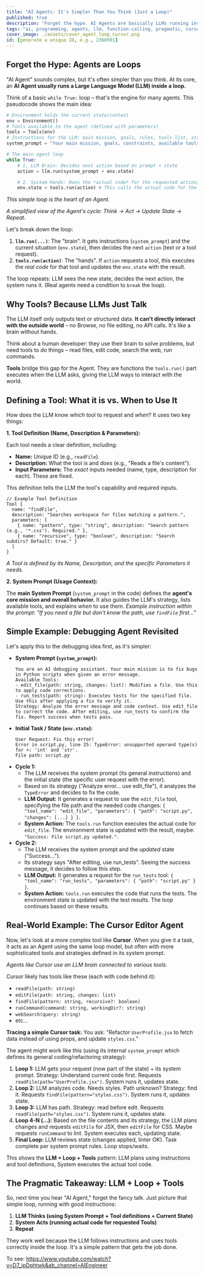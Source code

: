 ```yaml
---
title: "AI Agents: It's Simpler Than You Think (Just a Loop)"
published: true
description: "Forget the hype. AI Agents are basically LLMs running inside a loop with access to tools. Let's break down the code and see how tools like Cursor use this."
tags: "ai, programming, agents, llm, function-calling, pragmatic, cursor"
cover_image: ./assets/cover_agent_loop_cursor.png
id: [generate a unique ID, e.g., 2368991]
---
```


## Forget the Hype: Agents are Loops

"AI Agent" sounds complex, but it's often simpler than you think. At its core, an **AI Agent usually runs a Large Language Model (LLM) inside a loop.**

Think of a basic `while True:` loop – that's the engine for many agents. This pseudocode shows the main idea:

```python
# Environment holds the current state/context
env = Environment()
# Tools available to the agent (defined with parameters)
tools = Tools(env)
# Instructions for the LLM: main mission, goals, rules, tools list, strategy
system_prompt = "Your main mission, goals, constraints, available tools, and how to act..."

# The main agent loop
while True:
    # 1. LLM Brain: Decides next action based on prompt + state
    action = llm.run(system_prompt + env.state)

    # 2. System Hands: Runs the *actual code* for the requested action/tool
    env.state = tools.run(action) # This calls the actual code for the tool
```

_This simple loop is the heart of an Agent._

_A simplified view of the Agent's cycle: Think -\> Act -\> Update State -\> Repeat._

Let's break down the loop:

1.  **`llm.run(...)`**: The "brain". It gets instructions (`system_prompt`) and the current situation (`env.state`), then decides the next `action` (text or a tool request).
2.  **`tools.run(action)`**: The "hands". If `action` requests a tool, this executes the _real code_ for that tool and updates the `env.state` with the result.

The loop repeats: LLM sees the new state, decides the next action, the system runs it. (Real agents need a condition to `break` the loop).

## Why Tools? Because LLMs Just Talk

The LLM itself only outputs text or structured data. **It can't directly interact with the outside world** – no Browse, no file editing, no API calls. It's like a brain without hands.

Think about a human developer: they use their brain to solve problems, but need tools to _do_ things – read files, edit code, search the web, run commands.

**Tools** bridge this gap for the Agent. They are functions the `tools.run()` part executes when the LLM asks, giving the LLM ways to interact with the world.

## Defining a Tool: What it is vs. When to Use It

How does the LLM know _which_ tool to request and _when_? It uses two key things:

**1. Tool Definition (Name, Description & Parameters):**

Each tool needs a clear definition, including:

- **Name:** Unique ID (e.g., `readFile`).
- **Description:** What the tool _is_ and _does_ (e.g., "Reads a file's content").
- **Input Parameters:** The _exact_ inputs needed (name, type, description for each). These are fixed.

This definition tells the LLM the tool's capability and required inputs.

```pseudocode
// Example Tool Definition
Tool {
  name: "findFile",
  description: "Searches workspace for files matching a pattern.",
  parameters: [
    { name: "pattern", type: "string", description: "Search pattern (e.g., '*.css'). Required." },
    { name: "recursive", type: "boolean", description: "Search subdirs? Default: true." }
  ]
}
```

_A Tool is defined by its Name, Description, and the specific Parameters it needs._

**2. System Prompt (Usage Context):**

The **main System Prompt** (`system_prompt` in the code) defines the **agent's core mission and overall behavior.** It also guides the LLM's strategy, lists available tools, and explains _when_ to use them.
_Example instruction within the prompt:_ _"If you need a file but don't know the path, use `findFile` first..."_

## Simple Example: Debugging Agent Revisited

Let's apply this to the debugging idea first, as it's simpler:

- **System Prompt (`system_prompt`):**
  ```
  You are an AI debugging assistant. Your main mission is to fix bugs in Python scripts when given an error message.
  Available Tools:
  - edit_file(path: string, changes: list): Modifies a file. Use this to apply code corrections.
  - run_tests(path: string): Executes tests for the specified file. Use this after applying a fix to verify it.
  Strategy: Analyze the error message and code context. Use edit_file to correct the code. After editing, use run_tests to confirm the fix. Report success when tests pass.
  ```
- **Initial Task / State (`env.state`):**
  ```
  User Request: Fix this error!
  Error in script.py, line 25: TypeError: unsupported operand type(s) for +: 'int' and 'str'.
  File path: script.py
  ```
- **Cycle 1:**
  - The LLM receives the system prompt (its general instructions) and the initial state (the specific user request with the error).
  - Based on its strategy ("Analyze error... use edit_file"), it analyzes the `TypeError` and decides to fix the code.
  - **LLM Output:** It generates a request to use the `edit_file` tool, specifying the file path and the needed code changes: `{ "tool_name": "edit_file", "parameters": { "path": "script.py", "changes": [...] } }`.
  - **System Action:** The `tools.run` function executes the actual code for `edit_file`. The environment state is updated with the result, maybe: `"Success: File script.py updated."`.
- **Cycle 2:**
  - The LLM receives the system prompt and the _updated_ state ("Success...").
  - Its strategy says "After editing, use run_tests". Seeing the success message, it decides to follow this step.
  - **LLM Output:** It generates a request for the `run_tests` tool: `{ "tool_name": "run_tests", "parameters": { "path": "script.py" } }`.
  - **System Action:** `tools.run` executes the code that runs the tests. The environment state is updated with the test results. The loop continues based on these results.

## Real-World Example: The Cursor Editor Agent

Now, let's look at a more complex tool like **Cursor**. When you give it a task, it acts as an Agent using the same loop model, but often with more sophisticated tools and strategies defined in its system prompt.

_Agents like Cursor use an LLM brain connected to various tools._

Cursor likely has tools like these (each with code behind it):

- `readFile(path: string)`
- `editFile(path: string, changes: list)`
- `findFile(pattern: string, recursive?: boolean)`
- `runCommand(command: string, workingDir?: string)`
- `webSearch(query: string)`
- etc...

**Tracing a simple Cursor task:** You ask: "Refactor `UserProfile.jsx` to fetch data instead of using props, and update `styles.css`."

The agent might work like this (using its internal `system_prompt` which defines its general coding/refactoring strategy):

1.  **Loop 1:** LLM gets your request (now part of the state) + its system prompt. Strategy: Understand current code first. Requests `readFile(path="UserProfile.jsx")`. System runs it, updates state.
2.  **Loop 2:** LLM analyzes code. Needs styles. Path unknown? Strategy: find it. Requests `findFile(pattern="styles.css")`. System runs it, updates state.
3.  **Loop 3:** LLM has path. Strategy: read before edit. Requests `readFile(path="styles.css")`. System runs it, updates state.
4.  **Loop 4-N (...):** Based on the file contents and its strategy, the LLM plans changes and requests `editFile` for JSX, then `editFile` for CSS. Maybe requests `runCommand` to lint. System executes each, updating state.
5.  **Final Loop:** LLM reviews state (changes applied, linter OK). Task complete per system prompt rules. Loop stops/waits.

This shows the **LLM + Loop + Tools** pattern: LLM plans using instructions and tool definitions, System executes the actual tool code.

## The Pragmatic Takeaway: LLM + Loop + Tools

So, next time you hear "AI Agent," forget the fancy talk. Just picture that simple loop, running with good instructions:

1.  **LLM Thinks (using System Prompt + Tool definitions + Current State)**
2.  **System Acts (running actual code for requested Tools)**
3.  **Repeat**

They work well because the LLM follows instructions and uses tools correctly inside the loop. It's a simple pattern that gets the job done.

To see: https://www.youtube.com/watch?v=D7_ipDqhtwk&ab_channel=AIEngineer

